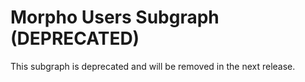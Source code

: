 # Morpho Users Subgraph (DEPRECATED)

This subgraph is deprecated and will be removed in the next release.